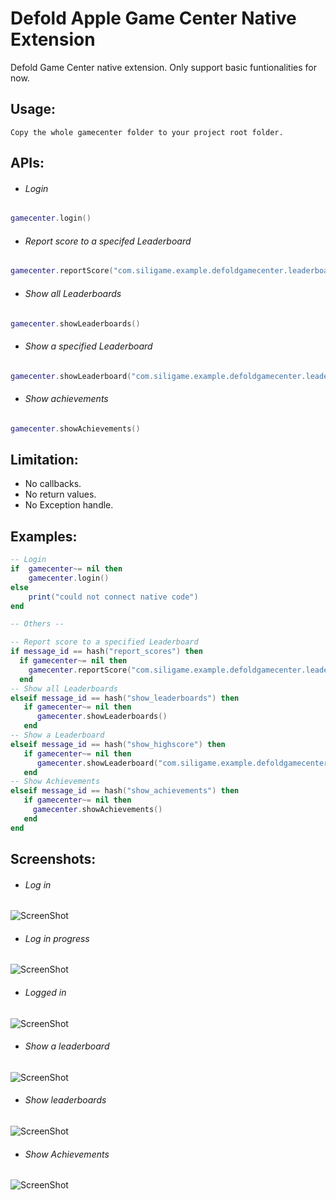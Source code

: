 # Defold Apple Game Center Native Extension
Defold Game Center native extension. Only support basic funtionalities for now. 

## Usage:
```
Copy the whole gamecenter folder to your project root folder.
```
## APIs:
- ###### Login
```lua
gamecenter.login()
```
- ###### Report score to a specifed Leaderboard
```lua
gamecenter.reportScore("com.siligame.example.defoldgamecenter.leaderboard", message.score)
```
- ###### Show all Leaderboards
```lua
gamecenter.showLeaderboards()
```
- ###### Show a specified Leaderboard
```lua    
gamecenter.showLeaderboard("com.siligame.example.defoldgamecenter.leaderboard")     
```
- ###### Show achievements
```lua
gamecenter.showAchievements()     
```

## Limitation:
- No callbacks.
- No return values.
- No Exception handle.

## Examples:
```lua
-- Login 
if  gamecenter~= nil then
    gamecenter.login()
else
    print("could not connect native code")
end

-- Others --

-- Report score to a specified Leaderboard
if message_id == hash("report_scores") then
  if gamecenter~= nil then
    gamecenter.reportScore("com.siligame.example.defoldgamecenter.leaderboard", message.score)
  end
-- Show all Leaderboards
elseif message_id == hash("show_leaderboards") then
   if gamecenter~= nil then
      gamecenter.showLeaderboards()
   end  
-- Show a Leaderboard
elseif message_id == hash("show_highscore") then
   if gamecenter~= nil then
      gamecenter.showLeaderboard("com.siligame.example.defoldgamecenter.leaderboard")
   end     
-- Show Achievements
elseif message_id == hash("show_achievements") then
   if gamecenter~= nil then
     gamecenter.showAchievements()
   end 
end 
```
## Screenshots:
- ###### Log in
![ScreenShot](https://s4.postimg.org/t7gzzsef1/image.png "Log in")
- ###### Log in progress
![ScreenShot](https://s4.postimg.org/xun21k1rx/image.png "Log in progress")
- ###### Logged in
![ScreenShot](https://s4.postimg.org/xx6xoe5fh/image.png "Logged in")
- ###### Show a leaderboard
![ScreenShot](https://s4.postimg.org/oo4re9wjh/image.png "Show a leaderboards")
- ###### Show leaderboards
![ScreenShot](https://s4.postimg.org/qihlw0jjx/image.png "Show leaderboards")
- ###### Show Achievements
![ScreenShot](https://s4.postimg.org/aya85h9fh/image.png "Show Achievements")
